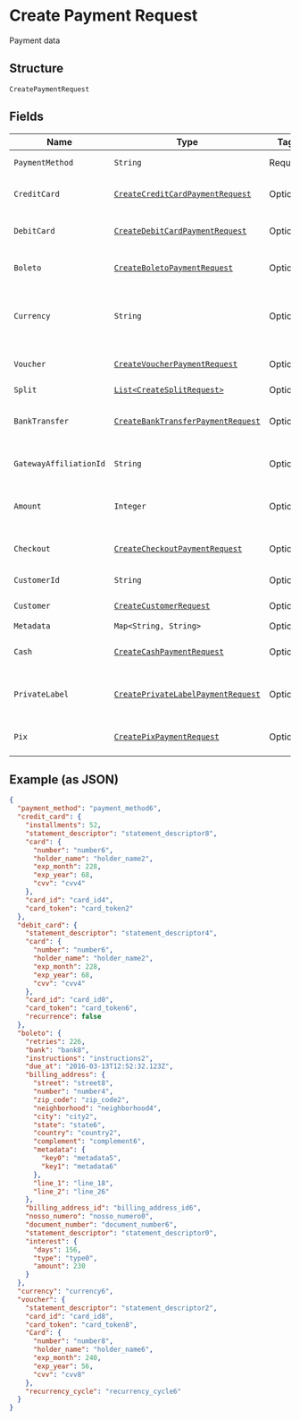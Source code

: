
# Create Payment Request

Payment data

## Structure

`CreatePaymentRequest`

## Fields

| Name | Type | Tags | Description | Getter | Setter |
|  --- | --- | --- | --- | --- | --- |
| `PaymentMethod` | `String` | Required | Payment method | String getPaymentMethod() | setPaymentMethod(String paymentMethod) |
| `CreditCard` | [`CreateCreditCardPaymentRequest`](../../doc/models/create-credit-card-payment-request.md) | Optional | Settings for credit card payment | CreateCreditCardPaymentRequest getCreditCard() | setCreditCard(CreateCreditCardPaymentRequest creditCard) |
| `DebitCard` | [`CreateDebitCardPaymentRequest`](../../doc/models/create-debit-card-payment-request.md) | Optional | Settings for debit card payment | CreateDebitCardPaymentRequest getDebitCard() | setDebitCard(CreateDebitCardPaymentRequest debitCard) |
| `Boleto` | [`CreateBoletoPaymentRequest`](../../doc/models/create-boleto-payment-request.md) | Optional | Settings for boleto payment | CreateBoletoPaymentRequest getBoleto() | setBoleto(CreateBoletoPaymentRequest boleto) |
| `Currency` | `String` | Optional | Currency. Must be informed using 3 characters | String getCurrency() | setCurrency(String currency) |
| `Voucher` | [`CreateVoucherPaymentRequest`](../../doc/models/create-voucher-payment-request.md) | Optional | Settings for voucher payment | CreateVoucherPaymentRequest getVoucher() | setVoucher(CreateVoucherPaymentRequest voucher) |
| `Split` | [`List<CreateSplitRequest>`](../../doc/models/create-split-request.md) | Optional | Splits | List<CreateSplitRequest> getSplit() | setSplit(List<CreateSplitRequest> split) |
| `BankTransfer` | [`CreateBankTransferPaymentRequest`](../../doc/models/create-bank-transfer-payment-request.md) | Optional | Settings for bank transfer payment | CreateBankTransferPaymentRequest getBankTransfer() | setBankTransfer(CreateBankTransferPaymentRequest bankTransfer) |
| `GatewayAffiliationId` | `String` | Optional | Gateway affiliation code | String getGatewayAffiliationId() | setGatewayAffiliationId(String gatewayAffiliationId) |
| `Amount` | `Integer` | Optional | The amount of the payment, in cents | Integer getAmount() | setAmount(Integer amount) |
| `Checkout` | [`CreateCheckoutPaymentRequest`](../../doc/models/create-checkout-payment-request.md) | Optional | Settings for checkout payment | CreateCheckoutPaymentRequest getCheckout() | setCheckout(CreateCheckoutPaymentRequest checkout) |
| `CustomerId` | `String` | Optional | Customer Id | String getCustomerId() | setCustomerId(String customerId) |
| `Customer` | [`CreateCustomerRequest`](../../doc/models/create-customer-request.md) | Optional | Customer | CreateCustomerRequest getCustomer() | setCustomer(CreateCustomerRequest customer) |
| `Metadata` | `Map<String, String>` | Optional | Metadata | Map<String, String> getMetadata() | setMetadata(Map<String, String> metadata) |
| `Cash` | [`CreateCashPaymentRequest`](../../doc/models/create-cash-payment-request.md) | Optional | Settings for cash payment | CreateCashPaymentRequest getCash() | setCash(CreateCashPaymentRequest cash) |
| `PrivateLabel` | [`CreatePrivateLabelPaymentRequest`](../../doc/models/create-private-label-payment-request.md) | Optional | Settings for private label payment | CreatePrivateLabelPaymentRequest getPrivateLabel() | setPrivateLabel(CreatePrivateLabelPaymentRequest privateLabel) |
| `Pix` | [`CreatePixPaymentRequest`](../../doc/models/create-pix-payment-request.md) | Optional | Settings for pix payment | CreatePixPaymentRequest getPix() | setPix(CreatePixPaymentRequest pix) |

## Example (as JSON)

```json
{
  "payment_method": "payment_method6",
  "credit_card": {
    "installments": 52,
    "statement_descriptor": "statement_descriptor8",
    "card": {
      "number": "number6",
      "holder_name": "holder_name2",
      "exp_month": 228,
      "exp_year": 68,
      "cvv": "cvv4"
    },
    "card_id": "card_id4",
    "card_token": "card_token2"
  },
  "debit_card": {
    "statement_descriptor": "statement_descriptor4",
    "card": {
      "number": "number6",
      "holder_name": "holder_name2",
      "exp_month": 228,
      "exp_year": 68,
      "cvv": "cvv4"
    },
    "card_id": "card_id0",
    "card_token": "card_token6",
    "recurrence": false
  },
  "boleto": {
    "retries": 226,
    "bank": "bank8",
    "instructions": "instructions2",
    "due_at": "2016-03-13T12:52:32.123Z",
    "billing_address": {
      "street": "street8",
      "number": "number4",
      "zip_code": "zip_code2",
      "neighborhood": "neighborhood4",
      "city": "city2",
      "state": "state6",
      "country": "country2",
      "complement": "complement6",
      "metadata": {
        "key0": "metadata5",
        "key1": "metadata6"
      },
      "line_1": "line_18",
      "line_2": "line_26"
    },
    "billing_address_id": "billing_address_id6",
    "nosso_numero": "nosso_numero0",
    "document_number": "document_number6",
    "statement_descriptor": "statement_descriptor0",
    "interest": {
      "days": 156,
      "type": "type0",
      "amount": 230
    }
  },
  "currency": "currency6",
  "voucher": {
    "statement_descriptor": "statement_descriptor2",
    "card_id": "card_id8",
    "card_token": "card_token8",
    "Card": {
      "number": "number8",
      "holder_name": "holder_name6",
      "exp_month": 240,
      "exp_year": 56,
      "cvv": "cvv8"
    },
    "recurrency_cycle": "recurrency_cycle6"
  }
}
```

